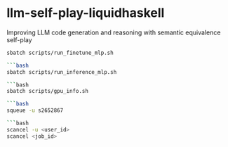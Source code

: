 # llm-self-play-liquidhaskell
Improving LLM code generation and reasoning with semantic equivalence self-play

```bash
sbatch scripts/run_finetune_mlp.sh

```bash
sbatch scripts/run_inference_mlp.sh

```bash
sbatch scripts/gpu_info.sh

```bash
squeue -u s2652867

```bash
scancel -u <user_id>
scancel <job_id>
